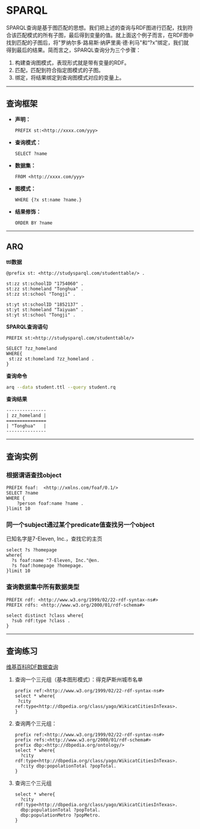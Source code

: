 # SPARQL

SPARQL查询是基于图匹配的思想。我们把上述的查询与RDF图进行匹配，找到符合该匹配模式的所有子图，最后得到变量的值。就上面这个例子而言，在RDF图中找到匹配的子图后，将"罗纳尔多·路易斯·纳萨里奥·德·利马"和“?x”绑定，我们就得到最后的结果。简而言之，SPARQL查询分为三个步骤：

1. 构建查询图模式，表现形式就是带有变量的RDF。
2. 匹配，匹配到符合指定图模式的子图。
3. 绑定，将结果绑定到查询图模式对应的变量上。

------

## 查询框架

- **声明：**

    ```SPARQL
  PREFIX st:<http://xxxx.com/yyy>
    ```

- **查询模式：**

  ```SPARQL
  SELECT ?name
  ```

- **数据集：**

    ```SPARQL
    FROM <http://xxxx.com/yyy>
    ```

- **图模式：**

    ```SPARQL
    WHERE {?x st:name ?name.}
    ```

- **结果修饰：**

    ```SPARQL
  ORDER BY ?name  
    ```

------

## ARQ

**ttl数据**

```ttl
@prefix st: <http://studysparql.com/studenttable/> .

st:zz st:schoolID "1754060" .
st:zz st:homeland "Tonghua" .
st:zz st:school "Tongji" .

st:yt st:schoolID "1852137" .
st:yt st:homeland "Taiyuan" .
st:yt st:school "Tongji" .
```

**SPARQL查询语句**

```SPARQL
PREFIX st:<http://studysparql.com/studenttable/>

SELECT ?zz_homeland
WHERE{
 st:zz st:homeland ?zz_homeland .
}
```

**查询命令**

```bash
arq --data student.ttl --query student.rq
```

 **查询结果**

```
---------------
| zz_homeland |
===============
| "Tonghua"   |
---------------
```

------

## 查询实例

### 根据谓语查找object

```SPARQL
PREFIX foaf:  <http://xmlns.com/foaf/0.1/>
SELECT ?name
WHERE {
    ?person foaf:name ?name .
}limit 10
```

### 同一个subject通过某个predicate值查找另一个object

已知名字是7-Eleven, Inc.，查找它的主页

```SPARQL
select ?s ?homepage
where{
  ?s foaf:name "7-Eleven, Inc."@en.
  ?s foaf:homepage ?homepage.
}limit 10
```



### 查询数据集中所有数据类型

```SPARQL
PREFIX rdf: <http://www.w3.org/1999/02/22-rdf-syntax-ns#>
PREFIX rdfs: <http://www.w3.org/2000/01/rdf-schema#>

select distinct ?class where{
  ?sub rdf:type ?class .
}
```



------

## 查询练习

[维基百科RDF数据查询](http://dbpedia.org/sparql/)

1. 查询一个三元组（基本图形模式）：得克萨斯州城市名单

   ```SPARQL
   prefix ref:<http://www.w3.org/1999/02/22-rdf-syntax-ns#>
   select * where{
    ?city ref:type<http://dbpedia.org/class/yago/WikicatCitiesInTexas>.
   }
   ```

2. 查询两个三元组：

   ```SPARQL
   prefix ref:<http://www.w3.org/1999/02/22-rdf-syntax-ns#>
   prefix refs:<http://www.w3.org/2000/01/rdf-schema#>
   prefix dbp:<http://dbpedia.org/ontology/>
   select * where{
     ?city rdf:type<http://dbpedia.org/class/yago/WikicatCitiesInTexas>.
     ?city dbp:popolationTotal ?popTotal.
   }
   ```

3. 查询三个三元组

   ```SPARQL
   select * where{
     ?city rdf:type<http://dbpedia.org/class/yago/WikicatCitiesInTexas>.
     dbp:populationTotal ?popTotal.
     dbp:populationMetro ?popMetro.
   }
   ```

   